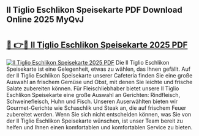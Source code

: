 ## Il Tiglio Eschlikon Speisekarte PDF Download Online 2025 MyQvJ

# <h2><a href="http://gc8zql.nevu.top/?p=Il+Tiglio+Eschlikon+Speisekarte">🔗 👉🔴 Il Tiglio Eschlikon Speisekarte 2025 PDF</a></h2>

[![Il Tiglio Eschlikon Speisekarte 2025 PDF](https://i.imgur.com/dBaPXMq.png)](http://gc8zql.nevu.top/?p=Il+Tiglio+Eschlikon+Speisekarte)
Die Il Tiglio Eschlikon Speisekarte ist eine Gelegenheit, etwas zu wählen, das Ihnen gefällt. Auf der Il Tiglio Eschlikon Speisekarte unserer Cafeteria finden Sie eine große Auswahl an frischem Gemüse und Obst, mit denen Sie leichte und frische Salate zubereiten können. Für Fleischliebhaber bietet unsere Il Tiglio Eschlikon Speisekarte eine große Auswahl an Gerichten: Rindfleisch, Schweinefleisch, Huhn und Fisch. Unseren Auserwählten bieten wir Gourmet-Gerichte wie Schaschlik und Steak an, die auf frischem Feuer zubereitet werden. Wenn Sie sich nicht entscheiden können, was Sie von der Il Tiglio Eschlikon Speisekarte wünschen, ist unser Team bereit zu helfen und Ihnen einen komfortablen und komfortablen Service zu bieten.
